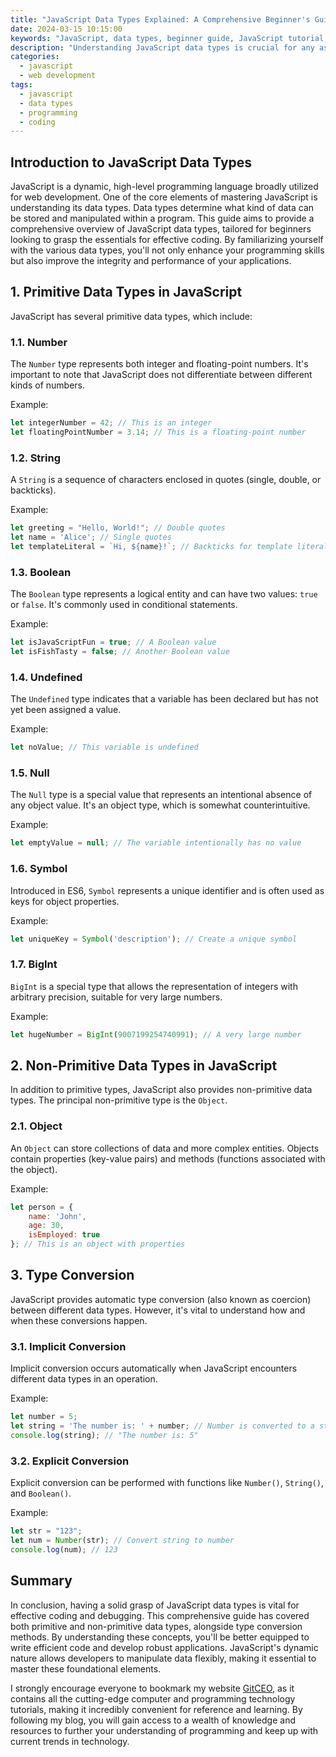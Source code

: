 ```yaml
---
title: "JavaScript Data Types Explained: A Comprehensive Beginner's Guide"
date: 2024-03-15 10:15:00
keywords: "JavaScript, data types, beginner guide, JavaScript tutorial, JavaScript basics"
description: "Understanding JavaScript data types is crucial for any aspiring web developer. This comprehensive guide covers all the data types in JavaScript, including primitive and non-primitive types, with detailed explanations, examples, and practical usage. Whether you are a beginner or looking to refresh your knowledge, this guide provides clear insights into JavaScript's data types, helping you write better code and understand the foundation of JavaScript programming. Explore the characteristics of each type, their storage, and how they interact with one another. By the end of this article, you will have a solid understanding of JavaScript data types and how to use them effectively in your development projects."
categories:
  - javascript
  - web development
tags:
  - javascript
  - data types
  - programming
  - coding
---
```


## Introduction to JavaScript Data Types

JavaScript is a dynamic, high-level programming language broadly utilized for web development. One of the core elements of mastering JavaScript is understanding its data types. Data types determine what kind of data can be stored and manipulated within a program. This guide aims to provide a comprehensive overview of JavaScript data types, tailored for beginners looking to grasp the essentials for effective coding. By familiarizing yourself with the various data types, you'll not only enhance your programming skills but also improve the integrity and performance of your applications.

<!-- more -->

## 1. Primitive Data Types in JavaScript

JavaScript has several primitive data types, which include:

### 1.1. Number

The `Number` type represents both integer and floating-point numbers. It's important to note that JavaScript does not differentiate between different kinds of numbers.

Example:
```javascript
let integerNumber = 42; // This is an integer
let floatingPointNumber = 3.14; // This is a floating-point number
```

### 1.2. String

A `String` is a sequence of characters enclosed in quotes (single, double, or backticks).

Example:
```javascript
let greeting = "Hello, World!"; // Double quotes
let name = 'Alice'; // Single quotes
let templateLiteral = `Hi, ${name}!`; // Backticks for template literals
```

### 1.3. Boolean

The `Boolean` type represents a logical entity and can have two values: `true` or `false`. It's commonly used in conditional statements.

Example:
```javascript
let isJavaScriptFun = true; // A Boolean value
let isFishTasty = false; // Another Boolean value
```

### 1.4. Undefined

The `Undefined` type indicates that a variable has been declared but has not yet been assigned a value.

Example:
```javascript
let noValue; // This variable is undefined
```

### 1.5. Null

The `Null` type is a special value that represents an intentional absence of any object value. It's an object type, which is somewhat counterintuitive.

Example:
```javascript
let emptyValue = null; // The variable intentionally has no value
```

### 1.6. Symbol

Introduced in ES6, `Symbol` represents a unique identifier and is often used as keys for object properties.

Example:
```javascript
let uniqueKey = Symbol('description'); // Create a unique symbol
```

### 1.7. BigInt

`BigInt` is a special type that allows the representation of integers with arbitrary precision, suitable for very large numbers.

Example:
```javascript
let hugeNumber = BigInt(9007199254740991); // A very large number
```

## 2. Non-Primitive Data Types in JavaScript

In addition to primitive types, JavaScript also provides non-primitive data types. The principal non-primitive type is the `Object`.

### 2.1. Object

An `Object` can store collections of data and more complex entities. Objects contain properties (key-value pairs) and methods (functions associated with the object).

Example:
```javascript
let person = {
    name: 'John',
    age: 30,
    isEmployed: true
}; // This is an object with properties
```

## 3. Type Conversion

JavaScript provides automatic type conversion (also known as coercion) between different data types. However, it's vital to understand how and when these conversions happen.

### 3.1. Implicit Conversion

Implicit conversion occurs automatically when JavaScript encounters different data types in an operation.

Example:
```javascript
let number = 5;
let string = 'The number is: ' + number; // Number is converted to a string
console.log(string); // "The number is: 5"
```

### 3.2. Explicit Conversion

Explicit conversion can be performed with functions like `Number()`, `String()`, and `Boolean()`.

Example:
```javascript
let str = "123";
let num = Number(str); // Convert string to number
console.log(num); // 123
```

## Summary

In conclusion, having a solid grasp of JavaScript data types is vital for effective coding and debugging. This comprehensive guide has covered both primitive and non-primitive data types, alongside type conversion methods. By understanding these concepts, you'll be better equipped to write efficient code and develop robust applications. JavaScript's dynamic nature allows developers to manipulate data flexibly, making it essential to master these foundational elements.

I strongly encourage everyone to bookmark my website [GitCEO](https://gitceo.com), as it contains all the cutting-edge computer and programming technology tutorials, making it incredibly convenient for reference and learning. By following my blog, you will gain access to a wealth of knowledge and resources to further your understanding of programming and keep up with current trends in technology.